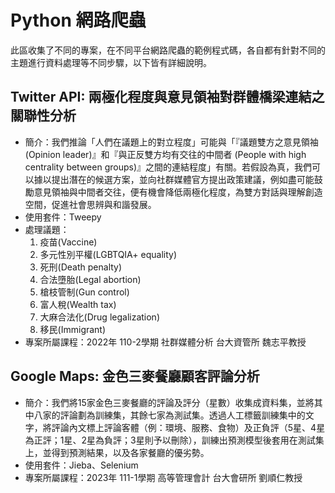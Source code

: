 # Python 網路爬蟲
此區收集了不同的專案，在不同平台網路爬蟲的範例程式碼，各自都有針對不同的主題進行資料處理等不同步驟，以下皆有詳細說明。
## Twitter API: 兩極化程度與意見領袖對群體橋梁連結之關聯性分析
- 簡介：我們推論「人們在議題上的對立程度」可能與「『議題雙方之意見領袖(Opinion leader)』和『與正反雙方均有交往的中間者 (People with high centrality between groups)』之間的連結程度」有關。若假設為真，我們可以據以提出潛在的候選方案，並向社群媒體官方提出政策建議，例如盡可能鼓勵意見領袖與中間者交往，便有機會降低兩極化程度，為雙方對話與理解創造空間，促進社會思辨與和諧發展。
- 使用套件：Tweepy
- 處理議題：
  1. 疫苗(Vaccine)
  2. 多元性別平權(LGBTQIA+ equality)
  3. 死刑(Death penalty)
  4. 合法墮胎(Legal abortion)
  5. 槍枝管制(Gun control)
  6. 富人稅(Wealth tax)
  7. 大麻合法化(Drug legalization)
  8. 移民(Immigrant)
- 專案所屬課程：2022年 110-2學期 社群媒體分析 台大資管所 魏志平教授
## Google Maps: 金色三麥餐廳顧客評論分析
- 簡介：我們將15家金色三麥餐廳的評論及評分（星數）收集成資料集，並將其中八家的評論劃為訓練集，其餘七家為測試集。透過人工標籤訓練集中的文字，將評論內文標上評論客體（例：環境、服務、食物）及正負評（5星、4星為正評；1星、2星為負評；3星則予以刪除），訓練出預測模型後套用在測試集上，並得到預測結果，以及各家餐廳的優劣勢。
- 使用套件：Jieba、Selenium
- 專案所屬課程：2023年 111-1學期 高等管理會計 台大會研所 劉順仁教授
